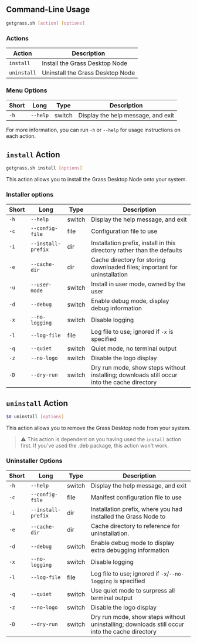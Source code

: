 ## Command-Line Usage

```sh
getgrass.sh [action] [options]
```

### Actions

| Action     | Description                             |
|------------|-----------------------------------------|
| `install`  | Install the Grass Desktop Node          |
| `uninstall`| Uninstall the Grass Desktop Node        |

### Menu Options

| Short | Long | Type | Description |
| ---- | ----------- | ---------- | -------------------- |
| `-h` | `--help` | switch | Display the help message, and exit            |

For more information, you can run `-h` or `--help` for usage instructions on each action.

## `install` Action

```sh
getgrass.sh install [options]
```

This action allows you to install the Grass Desktop Node onto your system.

### Installer options

| Short | Long | Type | Description |
| ---- | ----------- | ---------- | -------------------- |
| `-h` | `--help` | switch | Display the help message, and exit |
| `-c` | `--config-file` | file | Configuration file to use |
| `-i` | `--install-prefix` | dir | Installation prefix, install in this directory rather than the defaults |
| `-e`| `--cache-dir` | dir | Cache directory for storing downloaded files; important for uninstallation |
| `-u` | `--user-mode` | switch | Install in user mode, owned by the user |
| `-d` | `--debug` | switch | Enable debug mode, display debug information |
| `-x` | `--no-logging` | switch | Disable logging |
| `-l` | `--log-file` | file | Log file to use; ignored if `-x` is specified |
| `-q` | `--quiet` | switch | Quiet mode, no terminal output |
| `-z` | `--no-logo` | switch | Disable the logo display |
| `-D` | `--dry-run` | switch | Dry run mode, show steps without installing; downloads still occur into the cache directory |

## `uninstall` Action

```sh
$0 uninstall [options]
```

This action allows you to remove the Grass Desktop node from your system.

> ⚠️ This action is dependent on you having used the ``install`` action first.  If you've used the .deb package, this action won't work.

### Uninstaller Options

| Short | Long | Type | Description |
| ---- | ----------- | ---------- | -------------------- |
| `-h` | `--help` | switch | Display the help message, and exit |
| `-c` | `--config-file` | file | Manifest configuration file to use |
| `-i` | `--install-prefix` | dir | Installation prefix, where you had installed the Grass Node to |
| `-e`| `--cache-dir` | dir | Cache directory to reference for uninstallation. |
| `-d` | `--debug` | switch | Enable debug mode to display extra debugging information |
| `-x` | `--no-logging` | switch | Disable logging |
| `-l` | `--log-file` | file | Log file to use; ignored if `-x`/`--no-logging` is specified |
| `-q` | `--quiet` | switch | Use quiet mode to surpress all terminal output |
| `-z` | `--no-logo` | switch | Disable the logo display |
| `-D` | `--dry-run` | switch | Dry run mode, show steps without uninstalling; downloads still occur into the cache directory |